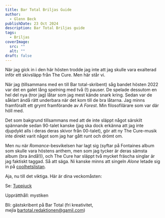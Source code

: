 ```yaml
---
title: Bar Total Briljas Guide
author:
  - Glenn Beck
publishDate: 23 Oct 2024
description: Bar Total Briljas guide
tags:
  - Briljas
coverImage:
  src: ""
  alt: ""
draft: false
---
```

När jag gick in i den här hösten trodde jag inte att jag skulle vara exalterad inför ett skivsläpp från The Cure. Men här står vi.

När jag (tillsammans med en till Bar total-skribent) såg bandet hösten 2022 var det en galet lång spelning med två (!) pauser. De spelade dessutom en hel del nya (tror jag) låtar som jag mest kände snark kring. Sedan var de såklart ändå rätt underbara när det kom till de bra låtarna. Jag minns framförallt ett grymt framförande av *A Forest*. Min filosofilärare som var där höll med.

Det som bakgrund tillsammans med att de inte släppt något särskilt spännande sedan 90-talet kanske (jag ska dock erkänna att jag inte djupdykt alls i deras deras skivor från 00-talet), gör att ny The Cure-musik inte direkt varit något som jag har gått runt och drömt om.

Men nu när *Romance*-besvikelsen har lagt sig (syftar på Fontaines album som skulle vara höstens anthem, men som jag tycker är deras sämsta album (bra ändå!)), och The Cure har släppt två mycket fräscha singlar är jag faktiskt taggad. Så att säga. Ni kanske minns att singeln *Alone* letade sig in på [coolhetslistan](https://bartotal.se/posts/bar-total-berättar-för-dig-vad-som-är-coolt/).

Aja, nu till det viktiga. Här är dina veckomåsten:

Se: [Tuppjuck](https://www.svtplay.se/video/Kk9kZWe/tuppjuck)

Upprätthåll: mystiken 

Bli: gästskribent på Bar Total (fri kreativitet, mejla bartotal.redaktionen@gamil.com)
